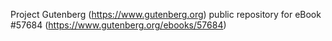 Project Gutenberg (https://www.gutenberg.org) public repository for
eBook #57684 (https://www.gutenberg.org/ebooks/57684)
